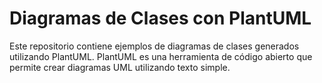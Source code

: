 # Diagramas de Clases con PlantUML

Este repositorio contiene ejemplos de diagramas de clases generados utilizando PlantUML. PlantUML es una herramienta de código abierto que permite crear diagramas UML utilizando texto simple.